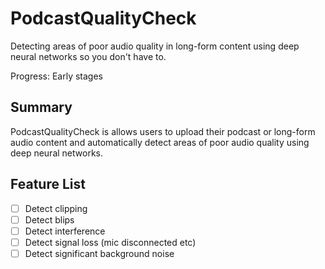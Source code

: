 # PodcastQualityCheck
Detecting areas of poor audio quality in long-form content using deep neural networks so you don't have to.

Progress: Early stages

## Summary
PodcastQualityCheck is allows users to upload their podcast or long-form audio content and automatically detect areas of poor audio quality using deep neural networks. 

## Feature List
- [ ] Detect clipping
- [ ] Detect blips
- [ ] Detect interference
- [ ] Detect signal loss (mic disconnected etc)
- [ ] Detect significant background noise
